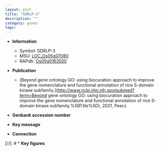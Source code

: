 ```yaml
---
layout: post
title: "SDRLP-3"
description: ""
category: genes
tags: 
---
```


* **Information**  
    + Symbol: SDRLP-3  
    + MSU: [LOC_Os05g07080](http://rice.uga.edu/cgi-bin/ORF_infopage.cgi?orf=LOC_Os05g07080)  
    + RAPdb: [Os05g0163500](http://rapdb.dna.affrc.go.jp/viewer/gbrowse_details/irgsp1?name=Os05g0163500)  

* **Publication**  
    + [Beyond gene ontology GO: using biocuration approach to improve the gene nomenclature and functional annotation of rice S-domain kinase subfamily.](http://www.ncbi.nlm.nih.gov/pubmed?term=Beyond gene ontology GO: using biocuration approach to improve the gene nomenclature and functional annotation of rice S-domain kinase subfamily.%5BTitle%5D), 2021, PeerJ.

* **Genbank accession number**  

* **Key message**  

* **Connection**  

[//]: # * **Key figures**  


